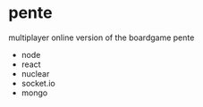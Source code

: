 pente
=====

multiplayer online version of the boardgame pente

- node
- react
- nuclear
- socket.io
- mongo

